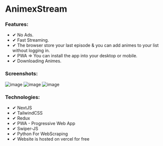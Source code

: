 <h1>AnimexStream</h1>

**<h3>Features:</h3>**
<ul>
    <li>✔ No Ads.</li>
    <li>✔ Fast Streaming.</li>
    <li>✔ The browser store your last episode & you can add animes to your list without logging in.</li>
    <li>✔ PWA => You can install the app into your desktop or mobile.</li>
    <li>✔ Downloading Animes.</li>
 </ul>
    


**<h3>Screenshots:</h3>**

![image](https://user-images.githubusercontent.com/70418756/184563703-005cd8ec-ab1d-4216-bc84-0125018ca4cd.png)
![image](https://user-images.githubusercontent.com/70418756/184563724-25ca0efe-f970-43d4-9af0-181cee58279e.png)
![image](https://user-images.githubusercontent.com/70418756/184563787-13a3e827-d8f0-4705-9abf-3eb045d41ae7.png)

**<h3>Technologies:</h3>**
    <ul>
    <li>✔ NextJS</li>
    <li>✔ TailwindCSS</li>
    <li>✔ Redux</li>
    <li>✔ PWA - Progressive Web App</li>
    <li>✔ Swiper-JS</li>
    <li>✔ Python For WebScraping</li>
    <li>✔ Website is hosted on vercel for free</li>
 </ul>
